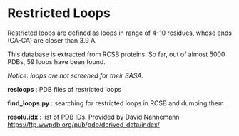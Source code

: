 # Restricted Loops

Restricted loops are defined as loops in range of 4-10 residues, whose ends (CA-CA) are closer than 3.9 A.

This database is extracted from RCSB proteins. So far, out of almost 5000 PDBs, 59 loops have been found. 

*Notice: loops are not screened for their SASA.*

**resloops** : PDB files of restricted loops

**find_loops.py** : searching for restricted loops in RCSB and dumping them

**resolu.idx** : list of PDB IDs. Provided by David Nannemann https://ftp.wwpdb.org/pub/pdb/derived_data/index/
